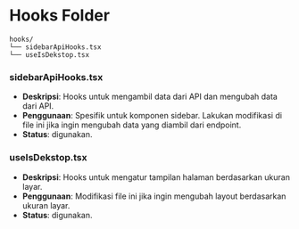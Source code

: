 # Hooks Folder
```
hooks/
└── sidebarApiHooks.tsx
└── useIsDekstop.tsx
```
### sidebarApiHooks.tsx
- **Deskripsi**: Hooks untuk mengambil data dari API dan mengubah data dari API.
- **Penggunaan**: Spesifik untuk komponen sidebar. Lakukan modifikasi di file ini jika ingin mengubah data yang diambil dari endpoint.
- **Status**: digunakan.

### useIsDekstop.tsx
- **Deskripsi**: Hooks untuk mengatur tampilan halaman berdasarkan ukuran layar.
- **Penggunaan**: Modifikasi file ini jika ingin mengubah layout berdasarkan ukuran layar.
- **Status**: digunakan.

